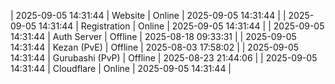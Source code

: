 | 2025-09-05 14:31:44 | Website | Online | 2025-09-05 14:31:44 |
| 2025-09-05 14:31:44 | Registration | Online | 2025-09-05 14:31:44 |
| 2025-09-05 14:31:44 | Auth Server | Offline | 2025-08-18 09:33:31 |
| 2025-09-05 14:31:44 | Kezan (PvE) | Offline | 2025-08-03 17:58:02 |
| 2025-09-05 14:31:44 | Gurubashi (PvP) | Offline | 2025-08-23 21:44:06 |
| 2025-09-05 14:31:44 | Cloudflare | Online | 2025-09-05 14:31:44 |
